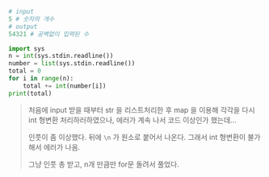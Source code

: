 ```python
# input
5 # 숫자의 개수
# output
54321 # 공백없이 입력된 수
```



```python
import sys
n = int(sys.stdin.readline())
number = list(sys.stdin.readline())
total = 0
for i in range(n):
    total += int(number[i])
print(total)
```

> 처음에 input 받을 때부터 str 을 리스트처리한 후 map 을 이용해 각각을 다시 int 형변환 처리하러하였으나, 에러가 계속 나서 코드 이상인가 했는데...
>
> 인풋이 좀 이상했다. 뒤에 `\n` 가 원소로 붙어서 나온다. 그래서 int 형변환이 불가해서 에러가 나옴.
>
> 그냥 인풋 총 받고, n개 만큼만 for문 돌려서 풀었다.